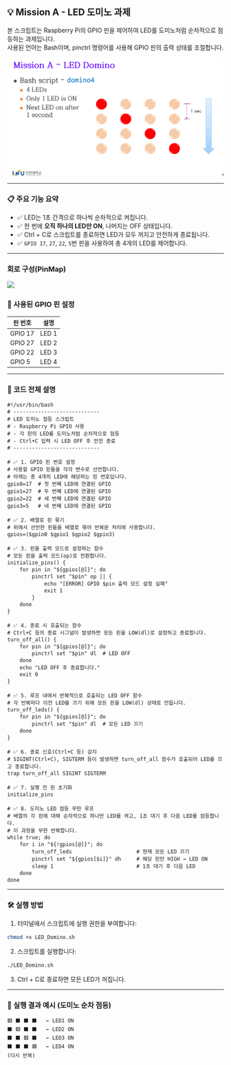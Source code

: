 ## 💡 Mission A - LED 도미노 과제

본 스크립트는 Raspberry Pi의 GPIO 핀을 제어하여 LED를 도미노처럼 순차적으로 점등하는 과제입니다.  
사용된 언어는 Bash이며, pinctrl 명령어를 사용해 GPIO 핀의 출력 상태를 조절합니다.

![](../Images/LED_Domino_Mission.png)

---

### 📋 주요 기능 요약

- ✅ LED는 1초 간격으로 하나씩 순차적으로 켜집니다.
- ✅ 한 번에 **오직 하나의 LED만 ON**, 나머지는 OFF 상태입니다.
- ✅ Ctrl + C로 스크립트를 종료하면 LED가 모두 꺼지고 안전하게 종료됩니다.
- ✅ `GPIO 17`, `27`, `22`, `5`번 핀을 사용하여 총 4개의 LED를 제어합니다.

---

### 회로 구성(PinMap)

![](../Images/LED_Domino_PinMap)

### 🔧 사용된 GPIO 핀 설정

| 핀 번호  | 설명                 |
|----------|----------------------|
| GPIO 17  | LED 1                |
| GPIO 27  | LED 2                |
| GPIO 22  | LED 3                |
| GPIO 5   | LED 4                |

---

### 🧾 코드 전체 설명

```
#!/usr/bin/bash
# ----------------------------
# LED 도미노 점등 스크립트
# - Raspberry Pi GPIO 사용
# - 각 핀의 LED를 도미노처럼 순차적으로 점등
# - Ctrl+C 입력 시 LED OFF 후 안전 종료
# ----------------------------

# ✅ 1. GPIO 핀 번호 설정
# 사용할 GPIO 핀들을 각각 변수로 선언합니다.
# 아래는 총 4개의 LED에 해당하는 핀 번호입니다.
gpio0=17  # 첫 번째 LED에 연결된 GPIO
gpio1=27  # 두 번째 LED에 연결된 GPIO
gpio2=22  # 세 번째 LED에 연결된 GPIO
gpio3=5   # 네 번째 LED에 연결된 GPIO

# ✅ 2. 배열로 핀 묶기
# 위에서 선언한 핀들을 배열로 묶어 반복문 처리에 사용합니다.
gpios=($gpio0 $gpio1 $gpio2 $gpio3)

# ✅ 3. 핀을 출력 모드로 설정하는 함수
# 모든 핀을 출력 모드(op)로 전환합니다.
initialize_pins() {
    for pin in "${gpios[@]}"; do
        pinctrl set "$pin" op || {
            echo "[ERROR] GPIO $pin 출력 모드 설정 실패"
            exit 1
        }
    done
}

# ✅ 4. 종료 시 호출되는 함수
# Ctrl+C 등의 종료 시그널이 발생하면 모든 핀을 LOW(dl)로 설정하고 종료합니다.
turn_off_all() {
    for pin in "${gpios[@]}"; do
        pinctrl set "$pin" dl  # LED OFF
    done
    echo "LED OFF 후 종료합니다."
    exit 0
}

# ✅ 5. 루프 내에서 반복적으로 호출되는 LED OFF 함수
# 각 반복마다 이전 LED를 끄기 위해 모든 핀을 LOW(dl) 상태로 만듭니다.
turn_off_leds() {
    for pin in "${gpios[@]}"; do
        pinctrl set "$pin" dl  # 모든 LED 끄기
    done
}

# ✅ 6. 종료 신호(Ctrl+C 등) 감지
# SIGINT(Ctrl+C), SIGTERM 등이 발생하면 turn_off_all 함수가 호출되어 LED를 끄고 종료합니다.
trap turn_off_all SIGINT SIGTERM

# ✅ 7. 실행 전 핀 초기화
initialize_pins

# ✅ 8. 도미노 LED 점등 무한 루프
# 배열의 각 핀에 대해 순차적으로 하나만 LED를 켜고, 1초 대기 후 다음 LED를 점등합니다.
# 이 과정을 무한 반복합니다.
while true; do
    for i in "${!gpios[@]}"; do
        turn_off_leds                     # 현재 모든 LED 끄기
        pinctrl set "${gpios[$i]}" dh     # 해당 핀만 HIGH → LED ON
        sleep 1                           # 1초 대기 후 다음 LED
    done
done

```

---

### 🛠 실행 방법

1. 터미널에서 스크립트에 실행 권한을 부여합니다:

```bash
chmod +x LED_Domino.sh
```

2. 스크립트를 실행합니다:

```bash
./LED_Domino.sh
```

3. Ctrl + C로 종료하면 모든 LED가 꺼집니다.

---

### 📌 실행 결과 예시 (도미노 순차 점등)

```
🟥 ⬛ ⬛ ⬛   ← LED1 ON
⬛ 🟥 ⬛ ⬛   ← LED2 ON
⬛ ⬛ 🟥 ⬛   ← LED3 ON
⬛ ⬛ ⬛ 🟥   ← LED4 ON
(다시 반복)
```

